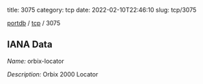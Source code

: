 title: 3075
category: tcp
date: 2022-02-10T22:46:10
slug: tcp/3075

[portdb](/) / [tcp](/category/tcp.html) / 3075


## IANA Data

_Name:_ orbix-locator

_Description:_ Orbix 2000 Locator

